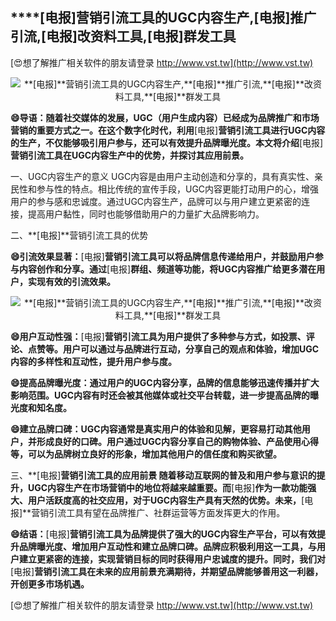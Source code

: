 ## ****[电报]**营销引流工具的UGC内容生产,**[电报]**推广引流,**[电报]**改资料工具,**[电报]**群发工具**

[😍想了解推广相关软件的朋友请登录 http://www.vst.tw](http://www.vst.tw)

 <center><img src="https://vst.tw/MP4/tuiguang/png/2.png" alt="**[电报]**营销引流工具的UGC内容生产,**[电报]**推广引流,**[电报]**改资料工具,**[电报]**群发工具"></center>

**😄导语：随着社交媒体的发展，UGC（用户生成内容）已经成为品牌推广和市场营销的重要方式之一。在这个数字化时代，利用**[电报]**营销引流工具进行UGC内容的生产，不仅能够吸引用户参与，还可以有效提升品牌曝光度。本文将介绍**[电报]**营销引流工具在UGC内容生产中的优势，并探讨其应用前景。**

一、UGC内容生产的意义
UGC内容是由用户主动创造和分享的，具有真实性、亲民性和参与性的特点。相比传统的宣传手段，UGC内容更能打动用户的心，增强用户的参与感和忠诚度。通过UGC内容生产，品牌可以与用户建立更紧密的连接，提高用户黏性，同时也能够借助用户的力量扩大品牌影响力。

二、**[电报]**营销引流工具的优势

**😄引流效果显著：**[电报]**营销引流工具可以将品牌信息传递给用户，并鼓励用户参与内容创作和分享。通过**[电报]**群组、频道等功能，将UGC内容推广给更多潜在用户，实现有效的引流效果。**

 <center><img src="https://vst.tw/MP4/tuiguang/png/6.png" alt="**[电报]**营销引流工具的UGC内容生产,**[电报]**推广引流,**[电报]**改资料工具,**[电报]**群发工具"></center>

**😄用户互动性强：**[电报]**营销引流工具为用户提供了多种参与方式，如投票、评论、点赞等。用户可以通过与品牌进行互动，分享自己的观点和体验，增加UGC内容的多样性和互动性，提升用户参与度。**

**😄提高品牌曝光度：通过用户的UGC内容分享，品牌的信息能够迅速传播并扩大影响范围。UGC内容有时还会被其他媒体或社交平台转载，进一步提高品牌的曝光度和知名度。**

**😄建立品牌口碑：UGC内容通常是真实用户的体验和见解，更容易打动其他用户，并形成良好的口碑。用户通过UGC内容分享自己的购物体验、产品使用心得等，可以为品牌树立良好的形象，增加其他用户的信任度和购买欲望。**

三、**[电报]**营销引流工具的应用前景
随着移动互联网的普及和用户参与意识的提升，UGC内容生产在市场营销中的地位将越来越重要。而**[电报]**作为一款功能强大、用户活跃度高的社交应用，对于UGC内容生产具有天然的优势。未来，**[电报]**营销引流工具有望在品牌推广、社群运营等方面发挥更大的作用。

**😄结语：**[电报]**营销引流工具为品牌提供了强大的UGC内容生产平台，可以有效提升品牌曝光度、增加用户互动性和建立品牌口碑。品牌应积极利用这一工具，与用户建立更紧密的连接，实现营销目标的同时获得用户忠诚度的提升。同时，我们对**[电报]**营销引流工具在未来的应用前景充满期待，并期望品牌能够善用这一利器，开创更多市场机遇。**

[😍想了解推广相关软件的朋友请登录 http://www.vst.tw](http://www.vst.tw)



